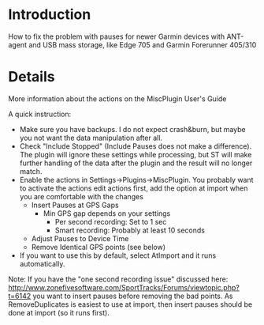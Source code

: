 # Introduction #

How to fix the problem with pauses for newer Garmin devices with ANT-agent and USB mass storage, like Edge 705 and Garmin Forerunner 405/310

# Details #

More information about the actions on the MiscPlugin User's Guide

A quick instruction:
  * Make sure you have backups. I do not expect crash&burn, but maybe you not want the data manipulation after all.
  * Check "Include Stopped" (Include Pauses does not make a difference). The plugin will ignore these settings while processing, but ST will make further handling of the data after the plugin and the result will no longer match.
  * Enable the actions in Settings->Plugins->MiscPlugin. You probably want to activate the actions edit actions first, add the option at import when you are comfortable with the changes
    * Insert Pauses at GPS Gaps
      * Min GPS gap depends on your settings
        * Per second recording: Set to 1 sec
        * Smart recording: Probably at least 10 seconds
    * Adjust Pauses to Device Time
    * Remove Identical GPS points (see below)
  * If you want to use this by default, select AtImport and it runs automatically.

Note: If you have the "one second recording issue" discussed here:
http://www.zonefivesoftware.com/SportTracks/Forums/viewtopic.php?t=6142
you want to insert pauses before removing the bad points. As RemoveDuplicates is easiest to use at import, then insert pauses should be done at import (so it runs first).